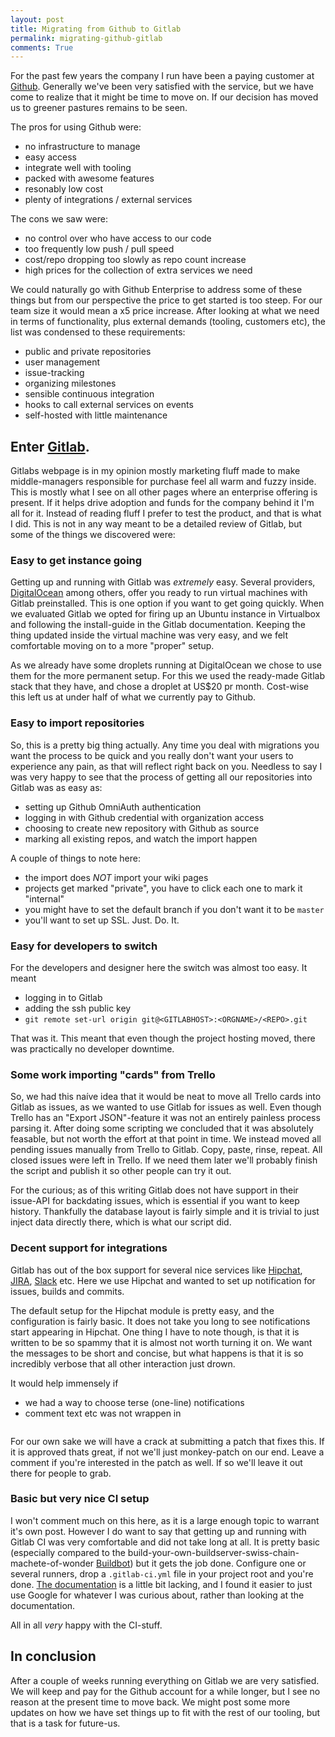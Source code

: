 ```yaml
---
layout: post
title: Migrating from Github to Gitlab
permalink: migrating-github-gitlab
comments: True
---
```

For the past few years the company I run have been a paying customer at [Github](https://github.com). Generally we've been very satisfied with the service, but we have come to realize that it might be time to move on. If our decision has moved us to greener pastures remains to be seen.

The pros for using Github were:

- no infrastructure to manage
- easy access
- integrate well with tooling
- packed with awesome features
- resonably low cost
- plenty of integrations / external services

The cons we saw were:

- no control over who have access to our code
- too frequently low push / pull speed
- cost/repo dropping too slowly as repo count increase
- high prices for the collection of extra services we need

We could naturally go with Github Enterprise to address some of these things but from our perspective the price to get started is too steep. For our team size it would mean a x5 price increase. After looking at what we need in terms of functionality, plus external demands (tooling, customers etc), the list was condensed to these requirements:

- public and private repositories
- user management
- issue-tracking
- organizing milestones
- sensible continuous integration
- hooks to call external services on events
- self-hosted with little maintenance

## Enter [Gitlab](https://gitlab.com).

Gitlabs webpage is in my opinion mostly marketing fluff made to make middle-managers responsible for purchase feel all warm and fuzzy inside. This is mostly what I see on all other pages where an enterprise offering is present. If it helps drive adoption and funds for the company behind it I'm all for it. Instead of reading fluff I prefer to test the product, and that is what I did. This is not in any way meant to be a detailed review of Gitlab, but some of the things we discovered were:

### Easy to get instance going

Getting up and running with Gitlab was _extremely_ easy. Several providers, [DigitalOcean](https://digitalocean.com) among others, offer you ready to run virtual machines with Gitlab preinstalled. This is one option if you want to get going quickly. When we evaluated Gitlab we opted for firing up an Ubuntu instance in Virtualbox and following the install-guide in the Gitlab documentation. Keeping the thing updated inside the virtual machine was very easy, and we felt comfortable moving on to a more "proper" setup.

As we already have some droplets running at DigitalOcean we chose to use them for the more permanent setup. For this we used the ready-made Gitlab stack that they have, and chose a droplet at US$20 pr month. Cost-wise this left us at under half of what we currently pay to Github.

### Easy to import repositories

So, this is a pretty big thing actually. Any time you deal with migrations you want the process to be quick and you really don't want your users to experience any pain, as that will reflect right back on you. Needless to say I was very happy to see that the process of getting all our repositories into Gitlab was as easy as:

- setting up Github OmniAuth authentication
- logging in with Github credential with organization access
- choosing to create new repository with Github as source
- marking all existing repos, and watch the import happen

A couple of things to note here:

- the import does *NOT* import your wiki pages
- projects get marked "private", you have to click each one to mark it "internal"
- you might have to set the default branch if you don't want it to be `master`
- you'll want to set up SSL. Just. Do. It.

### Easy for developers to switch

For the developers and designer here the switch was almost too easy. It meant

- logging in to Gitlab
- adding the ssh public key
- `git remote set-url origin git@<GITLABHOST>:<ORGNAME>/<REPO>.git`

That was it. This meant that even though the project hosting moved, there was practically no developer downtime.

### Some work importing "cards" from Trello

So, we had this naíve idea that it would be neat to move all Trello cards into Gitlab as issues, as we wanted to use Gitlab for issues as well. Even though Trello has an "Export JSON"-feature it was not an entirely painless process parsing it. After doing some scripting we concluded that it was absolutely feasable, but not worth the effort at that point in time. We instead moved all pending issues manually from Trello to Gitlab. Copy, paste, rinse, repeat. All closed issues were left in Trello. If we need them later we'll probably finish the script and publish it so other people can try it out.

For the curious; as of this writing Gitlab does not have support in their issue-API for backdating issues, which is essential if you want to keep history. Thankfully the database layout is fairly simple and it is trivial to just inject data directly there, which is what our script did.

### Decent support for integrations

Gitlab has out of the box support for several nice services like [Hipchat](https://hipchat.com/), [JIRA](https://www.atlassian.com/software/jira), [Slack](https://slack.com) etc. Here we use Hipchat and wanted to set up notification for issues, builds and commits.

The default setup for the Hipchat module is pretty easy, and the configuration is fairly basic. It does not take you long to see notifications start appearing in Hipchat. One thing I have to note though, is that it is written to be so spammy that it is almost not worth turning it on. We want the messages to be short and concise, but what happens is that it is so incredibly verbose that all other interaction just drown.

It would help immensely if

- we had a way to choose terse (one-line) notifications
- comment text etc was not wrappen in <pre>

For our own sake we will have a crack at submitting a patch that fixes this. If it is approved thats great, if not we'll just monkey-patch on our end. Leave a comment if you're interested in the patch as well. If so we'll leave it out there for people to grab.

### Basic but very nice CI setup

I won't comment much on this here, as it is a large enough topic to warrant it's own post. However I do want to say that getting up and running with Gitlab CI was very comfortable and did not take long at all. It is pretty basic (especially compared to the build-your-own-buildserver-swiss-chain-machete-of-wonder [Buildbot](http://buildbot.net/)) but it gets the job done. Configure one or several runners, drop a `.gitlab-ci.yml` file in your project root and you're done. [The documentation](https://gitlab.com/gitlab-org/gitlab-ci-multi-runner/) is a little bit lacking, and I found it easier to just use Google for whatever I was curious about, rather than looking at the documentation.

All in all *very* happy with the CI-stuff.

## In conclusion

After a couple of weeks running everything on Gitlab we are very satisfied. We will keep and pay for the Github account for a while longer, but I see no reason at the present time to move back. We might post some more updates on how we have set things up to fit with the rest of our tooling, but that is a task for future-us.
